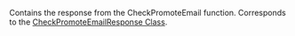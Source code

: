 Contains the response from the CheckPromoteEmail function.
Corresponds to the [CheckPromoteEmailResponse Class](https://msdn.microsoft.com/library/microsoft.crm.sdk.messages.checkpromoteemailresponse.aspx).
